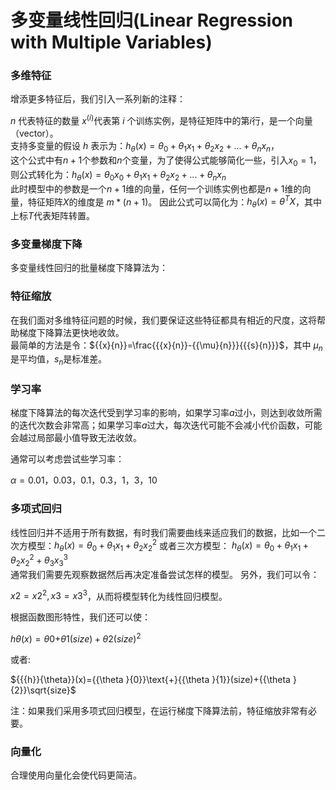 # 多变量线性回归(Linear Regression with Multiple Variables)
### 多维特征
增添更多特征后，我们引入一系列新的注释：  

$n$ 代表特征的数量
${x^{\left( i \right)}}$代表第 $i$ 个训练实例，是特征矩阵中的第$i$行，是一个向量（vector）。  
支持多变量的假设 $h$ 表示为：$h_{\theta}\left( x \right)={\theta_{0}}+{\theta_{1}}{x_{1}}+{\theta_{2}}{x_{2}}+...+{\theta_{n}}{x_{n}}$，  
这个公式中有$n+1$个参数和$n$个变量，为了使得公式能够简化一些，引入$x_{0}=1$，则公式转化为：$h_{\theta} \left( x \right)={\theta_{0}}{x_{0}}+{\theta_{1}}{x_{1}}+{\theta_{2}}{x_{2}}+...+{\theta_{n}}{x_{n}}$  
此时模型中的参数是一个$n+1$维的向量，任何一个训练实例也都是$n+1$维的向量，特征矩阵$X$的维度是 $m*(n+1)$。 因此公式可以简化为：$h_{\theta} \left( x \right)={\theta^{T}}X$，其中上标$T$代表矩阵转置。  

### 多变量梯度下降
多变量线性回归的批量梯度下降算法为：  

### 特征缩放
在我们面对多维特征问题的时候，我们要保证这些特征都具有相近的尺度，这将帮助梯度下降算法更快地收敛。  
最简单的方法是令：${{x}{n}}=\frac{{{x}{n}}-{{\mu}{n}}}{{{s}{n}}}$，其中 ${\mu_{n}}$是平均值，${s_{n}}$是标准差。

### 学习率
梯度下降算法的每次迭代受到学习率的影响，如果学习率$a$过小，则达到收敛所需的迭代次数会非常高；如果学习率$a$过大，每次迭代可能不会减小代价函数，可能会越过局部最小值导致无法收敛。

通常可以考虑尝试些学习率：  

$\alpha=0.01，0.03，0.1，0.3，1，3，10$

### 多项式回归
线性回归并不适用于所有数据，有时我们需要曲线来适应我们的数据，比如一个二次方模型：$h_{\theta}\left( x \right)={\theta_{0}}+{\theta_{1}}{x_{1}}+{\theta_{2}}{x_{2}^2}$ 或者三次方模型： $h_{\theta}\left( x \right)={\theta_{0}}+{\theta_{1}}{x_{1}}+{\theta_{2}}{x_{2}^2}+{\theta_{3}}{x_{3}^3}$  
通常我们需要先观察数据然后再决定准备尝试怎样的模型。 另外，我们可以令：  

${{x}{2}}=x{2}^{2},{{x}{3}}=x{3}^{3}$，从而将模型转化为线性回归模型。

根据函数图形特性，我们还可以使：  

${{{h}}{\theta}}(x)={{\theta }{0}}\text{+}{{\theta }{1}}(size)+{{\theta}{2}}{{(size)}^{2}}$

或者:

${{{h}}{\theta}}(x)={{\theta }{0}}\text{+}{{\theta }{1}}(size)+{{\theta }{2}}\sqrt{size}$

注：如果我们采用多项式回归模型，在运行梯度下降算法前，特征缩放非常有必要。

### 向量化
合理使用向量化会使代码更简洁。
